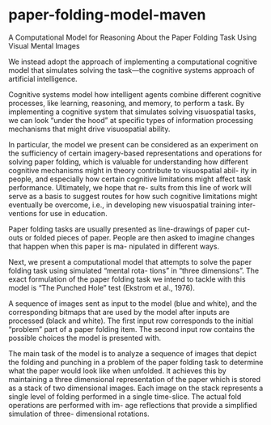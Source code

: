 # paper-folding-model-maven
A Computational Model for Reasoning About the Paper Folding Task Using Visual Mental Images

We instead adopt the approach of implementing a computational cognitive model that simulates solving the task—the cognitive systems approach of artificial intelligence.

Cognitive systems model how intelligent agents combine different cognitive processes, like learning, reasoning, and memory, to perform a task. By implementing a cognitive system that simulates solving visuospatial tasks, we can look “under the hood” at specific types of information processing mechanisms that might drive visuospatial ability.

In particular, the model we present can be considered as an experiment on the sufficiency of certain imagery-based
representations and operations for solving paper folding,
which is valuable for understanding how different cognitive
mechanisms might in theory contribute to visuospatial abil-
ity in people, and especially how certain cognitive limitations
might affect task performance. Ultimately, we hope that re-
sults from this line of work will serve as a basis to suggest
routes for how such cognitive limitations might eventually be
overcome, i.e., in developing new visuospatial training inter-
ventions for use in education.

Paper folding tasks are usually presented as line-drawings of
paper cut-outs or folded pieces of paper. People are then
asked to imagine changes that happen when this paper is ma-
nipulated in different ways.

Next, we present a computational model that attempts to
solve the paper folding task using simulated “mental rota-
tions” in “three dimensions”. The exact formulation of the
paper folding task we intend to tackle with this model is “The
Punched Hole” test (Ekstrom et al., 1976).

A sequence of images sent as input to the model
(blue and white), and the corresponding bitmaps that are used
by the model after inputs are processed (black and white).
The first input row corresponds to the initial “problem” part
of a paper folding item. The second input row contains the
possible choices the model is presented with.

The main task of the model is to analyze a sequence of
images that depict the folding and punching in a problem
of the paper folding task to determine what the paper would
look like when unfolded. It achieves this by maintaining a
three dimensional representation of the paper which is stored
as a stack of two dimensional images. Each image on the
stack represents a single level of folding performed in a single
time-slice. The actual fold operations are performed with im-
age reflections that provide a simplified simulation of three-
dimensional rotations.
